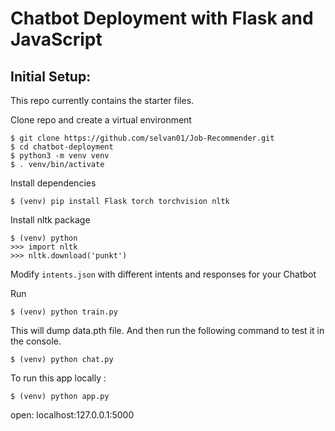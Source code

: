 # Chatbot Deployment with Flask and JavaScript
## Initial Setup:
This repo currently contains the starter files.

Clone repo and create a virtual environment
```
$ git clone https://github.com/selvan01/Job-Recommender.git
$ cd chatbot-deployment
$ python3 -m venv venv
$ . venv/bin/activate
```
Install dependencies
```
$ (venv) pip install Flask torch torchvision nltk
```
Install nltk package
```
$ (venv) python
>>> import nltk
>>> nltk.download('punkt')
```
Modify `intents.json` with different intents and responses for your Chatbot

Run
```
$ (venv) python train.py
```
This will dump data.pth file. And then run
the following command to test it in the console.
```
$ (venv) python chat.py
```

To run this app locally :
```
$ (venv) python app.py
```
open: localhost:127.0.0.1:5000
